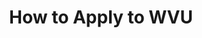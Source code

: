 ---
_schema: guide_page
title: How to Apply to WVU
type: guide
uuid:
description:
topper:
  _bookshop_name: design-system/topper/hero
  label:
  background_image:
  alt_text:
  heading:
  subheading:
  body_text:
  styles:
    vibe: down-to-business
    color_palette:
    background_c: bg-white text-dark
    heading_c: text-wvu-blue
    enable_blend: false
    enable_pattern: false
    tint_opacity: 0.5
    margin:
content_blocks:
  - _bookshop_name: design-system/section/link-lists
    heading: Heading
    lists:
      - topic: First-Time Freshmen
        description: >-
          You are a current high school senior, have a TASC/GED or haven't attended college since graduating.
        items:
          - text: Apply as a First-Time Freshmen
            site_page: aslfdjuntowsjdsfh
          - text: Admission Requirements
            url:
          - text: Check Your Status
            url:
          - text: Change Your Major
      - topic: Transfer Students
        description: You have attended college since graduating from high school.
        items:
          - text: Apply as a Transfer Student
            url:
    config:
      edit_mode_only: false
    styles:
      margin:
  - _bookshop_name: design-system/section/sitewide-section
    sitewide_section: information-for
---